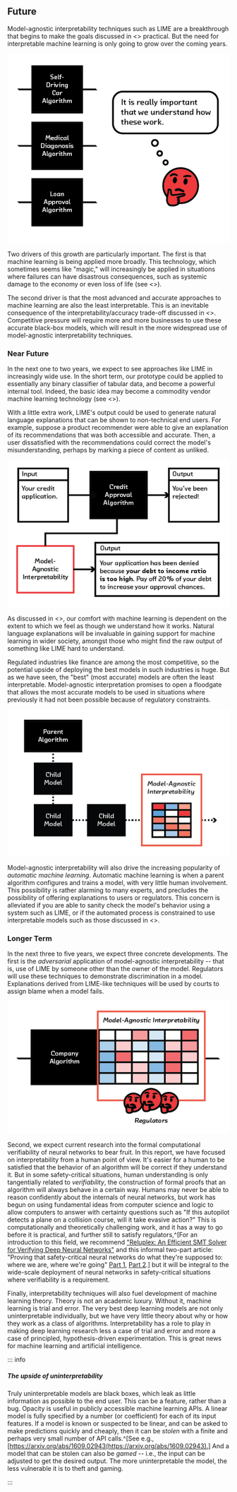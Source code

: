 ## Future

Model-agnostic interpretability techniques such as LIME are a breakthrough that
begins to make the goals discussed in <<why>> practical. But the need for
interpretable machine learning is only going to grow over the coming years.


![Interpretability will become even more important as machine learning is applied in situations where failure can have disastrous consequences.](figures/7-01.png)

Two drivers of this growth are particularly important. The first is that
machine learning is being applied more broadly. This technology, which
sometimes seems like "magic," will increasingly be applied in situations where
failures can have disastrous consequences, such as systemic damage to the
economy or even loss of life (see <<safety>>).

The second driver is that the most advanced and accurate approaches to machine
learning are also the least interpretable. This is an inevitable consequence of
the interpretability/accuracy trade-off discussed in <<downside>>. Competitive
pressure will require more and more businesses to use these accurate black-box
models, which will result in the more widespread use of model-agnostic
interpretability techniques.

### Near Future

In the next one to two years, we expect to see approaches like LIME in
increasingly wide use. In the short term, our prototype could be applied to
essentially any binary classifier of tabular data, and become a powerful
internal tool. Indeed, the basic idea may become a commodity vendor machine
learning technology (see <<vendors>>).

With a little extra work, LIME's output could be used to generate natural
language explanations that can be shown to non-technical end users. For
example, suppose a product recommender were able to give an explanation of its
recommendations that was both accessible and accurate. Then, a user
dissatisfied with the recommendations could correct the model's
misunderstanding, perhaps by marking a piece of content as unliked.

![Interpretability can help explain algorithmic decisions to users.](figures/7-02.png)

As discussed in <<safety>>, our comfort with machine learning is dependent on
the extent to which we feel as though we understand how it works. Natural
language explanations will be invaluable in gaining support for machine
learning in wider society, amongst those who might find the raw output of
something like LIME hard to understand.

Regulated industries like finance are among the most competitive, so the
potential upside of deploying the best models in such industries is huge. But
as we have seen, the "best" (most accurate) models are often the least
interpretable. Model-agnostic interpretation promises to open a floodgate that
allows the most accurate models to be used in situations where previously it
had not been possible because of regulatory constraints.

![Model-agnostic interpretability can provide a sanity check for models created through automatic machine learning.](figures/7-04.png)

Model-agnostic interpretability will also drive the increasing popularity of
_automatic machine learning_. Automatic machine learning is when a parent
algorithm configures and trains a model, with very little human involvement.
This possibility is rather alarming to many experts, and precludes the
possibility of offering explanations to users or regulators. This concern is
alleviated if you are able to sanity check the model's behavior using a system
such as LIME, or if the automated process is constrained to use interpretable
models such as those discussed in <<whitebox>>.

### Longer Term

In the next three to five years, we expect three concrete developments. The
first is the _adversarial_ application of model-agnostic interpretability --
that is, use of LIME by someone other than the owner of the model. Regulators
will use these techniques to demonstrate discrimination in a model.
Explanations derived from LIME-like techniques will be used by courts to assign
blame when a model fails.

![Regulators will be able to use model-agnostic interpretability to inspect models.](figures/7-03.png)

Second, we expect current research into the formal computational verifiability
of neural networks to bear fruit. In this report, we have focused on
interpretability from a human point of view. It's easier for a human to be
satisfied that the behavior of an algorithm will be correct if they understand
it. But in some safety-critical situations, human understanding is only
tangentially related to _verifiability_, the construction of formal proofs that
an algorithm will always behave in a certain way. Humans may never be able to
reason confidently about the internals of neural networks, but work has begun
on using fundamental ideas from computer science and logic to allow computers
to answer with certainty questions such as "If this autopilot detects a plane
on a collision course, will it take evasive action?" This is computationally
and theoretically challenging work, and it has a way to go before it is
practical, and further still to satisfy regulators,^[For an
introduction to this field, we recommend ["Reluplex: An Efficient SMT Solver for
Verifying Deep Neural Networks"](https://arxiv.org/abs/1702.01135) and this informal two-part article: "Proving that safety-critical neural networks do what they're supposed to: where we are, where we're going" [Part 1](http://bit.ly/2sDpoD1), [Part 2](http://bit.ly/2tOwXGW).] but it will be integral to the
wide-scale deployment of neural networks in safety-critical situations where
verifiability is a requirement.

Finally, interpretability techniques will also fuel development of machine
learning theory. Theory is not an academic luxury. Without it, machine learning
is trial and error. The very best deep learning models are not only
uninterpretable individually, but we have very little theory about why or how
they work as a class of algorithms. Interpretability has a role to play in
making deep learning research less a case of trial and error and more a case of
principled, hypothesis-driven experimentation. This is great news for machine
learning and artificial intelligence.

::: info
##### *The upside of uninterpretability*

Truly uninterpretable models are black boxes, which leak as little information
as possible to the end user. This can be a feature, rather than a bug. Opacity
is useful in publicly accessible machine learning APIs. A linear model is fully
specified by a number (or coefficient) for each of its input features. If a
model is known or suspected to be linear, and can be asked to make predictions
quickly and cheaply, then it can be _stolen_ with a finite and perhaps very
small number of API calls.^[See e.g., [https://arxiv.org/abs/1609.02943(https://arxiv.org/abs/1609.02943).]
And a model that can be stolen can also be _gamed_ -- i.e., the input can be
adjusted to get the desired output. The more uninterpretable the model, the
less vulnerable it is to theft and gaming.

:::
